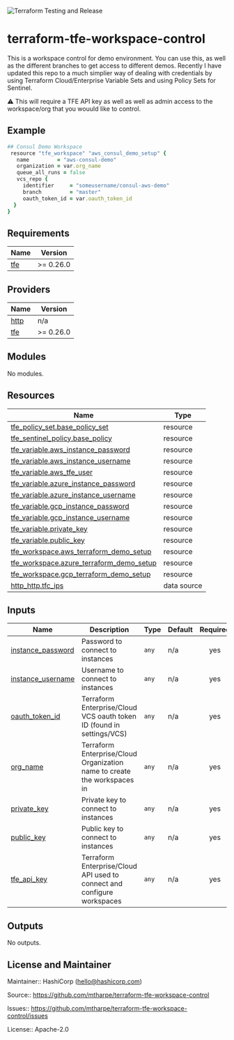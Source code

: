 ![Terraform Testing and Release](https://github.com/mtharpe/terraform-tfe-workspace-control/workflows/Terraform%20Testing%20and%20Release/badge.svg)

# terraform-tfe-workspace-control
This is a workspace control for demo environment. You can use this, as well as the different branches to get access to different demos. Recently I have updated this repo to a much simplier way of dealing with credentials by using Terraform Cloud/Enterprise Variable Sets and using Policy Sets for Sentinel.

:warning: This will require a TFE API key as well as well as admin access to the workspace/org that you wouuld like to control.

## Example

```ruby
## Consul Demo Workspace
 resource "tfe_workspace" "aws_consul_demo_setup" {
   name         = "aws-consul-demo"
   organization = var.org_name
   queue_all_runs = false
   vcs_repo {
     identifier     = "someusername/consul-aws-demo"
     branch         = "master"
     oauth_token_id = var.oauth_token_id
  }
}
```

## Requirements

| Name | Version |
|------|---------|
| <a name="requirement_tfe"></a> [tfe](#requirement\_tfe) | >= 0.26.0 |

## Providers

| Name | Version |
|------|---------|
| <a name="provider_http"></a> [http](#provider\_http) | n/a |
| <a name="provider_tfe"></a> [tfe](#provider\_tfe) | >= 0.26.0 |

## Modules

No modules.

## Resources

| Name | Type |
|------|------|
| [tfe_policy_set.base_policy_set](https://registry.terraform.io/providers/hashicorp/tfe/latest/docs/resources/policy_set) | resource |
| [tfe_sentinel_policy.base_policy](https://registry.terraform.io/providers/hashicorp/tfe/latest/docs/resources/sentinel_policy) | resource |
| [tfe_variable.aws_instance_password](https://registry.terraform.io/providers/hashicorp/tfe/latest/docs/resources/variable) | resource |
| [tfe_variable.aws_instance_username](https://registry.terraform.io/providers/hashicorp/tfe/latest/docs/resources/variable) | resource |
| [tfe_variable.aws_tfe_user](https://registry.terraform.io/providers/hashicorp/tfe/latest/docs/resources/variable) | resource |
| [tfe_variable.azure_instance_password](https://registry.terraform.io/providers/hashicorp/tfe/latest/docs/resources/variable) | resource |
| [tfe_variable.azure_instance_username](https://registry.terraform.io/providers/hashicorp/tfe/latest/docs/resources/variable) | resource |
| [tfe_variable.gcp_instance_password](https://registry.terraform.io/providers/hashicorp/tfe/latest/docs/resources/variable) | resource |
| [tfe_variable.gcp_instance_username](https://registry.terraform.io/providers/hashicorp/tfe/latest/docs/resources/variable) | resource |
| [tfe_variable.private_key](https://registry.terraform.io/providers/hashicorp/tfe/latest/docs/resources/variable) | resource |
| [tfe_variable.public_key](https://registry.terraform.io/providers/hashicorp/tfe/latest/docs/resources/variable) | resource |
| [tfe_workspace.aws_terraform_demo_setup](https://registry.terraform.io/providers/hashicorp/tfe/latest/docs/resources/workspace) | resource |
| [tfe_workspace.azure_terraform_demo_setup](https://registry.terraform.io/providers/hashicorp/tfe/latest/docs/resources/workspace) | resource |
| [tfe_workspace.gcp_terraform_demo_setup](https://registry.terraform.io/providers/hashicorp/tfe/latest/docs/resources/workspace) | resource |
| [http_http.tfc_ips](https://registry.terraform.io/providers/hashicorp/http/latest/docs/data-sources/http) | data source |

## Inputs

| Name | Description | Type | Default | Required |
|------|-------------|------|---------|:--------:|
| <a name="input_instance_password"></a> [instance\_password](#input\_instance\_password) | Password to connect to instances | `any` | n/a | yes |
| <a name="input_instance_username"></a> [instance\_username](#input\_instance\_username) | Username to connect to instances | `any` | n/a | yes |
| <a name="input_oauth_token_id"></a> [oauth\_token\_id](#input\_oauth\_token\_id) | Terraform Enterprise/Cloud VCS oauth token ID (found in settings/VCS) | `any` | n/a | yes |
| <a name="input_org_name"></a> [org\_name](#input\_org\_name) | Terraform Enterprise/Cloud Organization name to create the workspaces in | `any` | n/a | yes |
| <a name="input_private_key"></a> [private\_key](#input\_private\_key) | Private key to connect to instances | `any` | n/a | yes |
| <a name="input_public_key"></a> [public\_key](#input\_public\_key) | Public key to connect to instances | `any` | n/a | yes |
| <a name="input_tfe_api_key"></a> [tfe\_api\_key](#input\_tfe\_api\_key) | Terraform Enterprise/Cloud API used to connect and configure workspaces | `any` | n/a | yes |

## Outputs

No outputs.

## License and Maintainer

Maintainer:: HashiCorp (<hello@hashicorp.com>)

Source:: https://github.com/mtharpe/terraform-tfe-workspace-control

Issues:: https://github.com/mtharpe/terraform-tfe-workspace-control/issues

License:: Apache-2.0